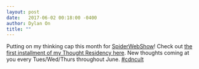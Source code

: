 ```yaml
---
layout: post
date:   2017-06-02 00:18:00 -0400
author: Dylan On
title: ""
---
```


Putting on my thinking cap this month for [SpiderWebShow](https://spiderwebshow.ca/)! Check out [the first installment of my Thought Residency here](https://twitter.com/SpiderWebShow/status/870282320925913088). New thoughts coming at you every Tues/Wed/Thurs throughout June. [#cdncult](https://twitter.com/search?q=%23cdncult)